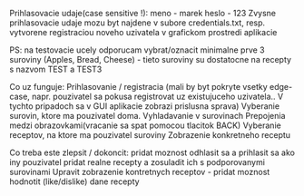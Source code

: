 Prihlasovacie udaje(case sensitive !):
meno - marek
heslo - 123
Zvysne prihlasovacie udaje mozu byt najdene v subore credentials.txt, resp. vytvorene registraciou noveho uzivatela v grafickom prostredi aplikacie

PS: na testovacie ucely odporucam vybrat/oznacit minimalne prve 3 suroviny (Apples, Bread, Cheese) - tieto suroviny su dostatocne na recepty s nazvom TEST a TEST3


Co uz funguje:
Prihlasovanie / registracia (mali by byt pokryte vsetky edge-case, napr. pouzivatel sa pokusa registrovat uz existujuceho uzivatela.. V tychto pripadoch sa v GUI aplikacie zobrazi prislusna sprava)
Vyberanie surovin, ktore ma pouzivatel doma.
Vyhladavanie v surovinach
Prepojenia medzi obrazovkami(vracanie sa spat pomocou tlacitok BACK)
Vyberanie receptov, na ktore ma pouzivatel suroviny
Zobrazenie konkretneho receptu


Co treba este zlepsit / dokoncit:
pridat moznost odhlasit sa a prihlasit sa ako iny pouzivatel
pridat realne recepty a zosuladit ich s podporovanymi surovinami
Upravit zobrazenie kontretnych receptov
    - pridat moznost hodnotit (like/dislike) dane recepty
